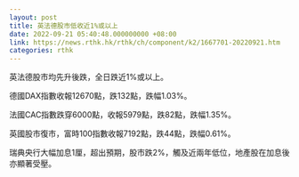 ```yaml
---
layout: post
title: 英法德股市低收近1%或以上
date: 2022-09-21 05:40:48.000000000 +08:00
link: https://news.rthk.hk/rthk/ch/component/k2/1667701-20220921.htm
categories: rthk
---
```


英法德股市均先升後跌，全日跌近1%或以上。

德國DAX指數收報12670點，跌132點，跌幅1.03%。

法國CAC指數跌穿6000點，收報5979點，跌82點，跌幅1.35%。

英國股市復市，富時100指數收報7192點，跌44點，跌幅0.61%。

瑞典央行大幅加息1厘，超出預期，股市跌2%，觸及近兩年低位，地產股在加息後亦顯著受壓。
